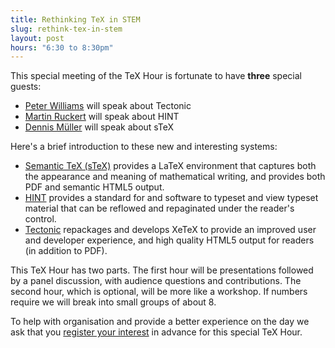 ```yaml
---
title: Rethinking TeX in STEM
slug: rethink-tex-in-stem
layout: post
hours: "6:30 to 8:30pm"
---
```




This special meeting of the TeX Hour is fortunate to have **three**
special guests:

- [Peter Williams](https://newton.cx/~peter/) will speak about
Tectonic
- [Martin Ruckert](https.//www.cs.hm.edu/~ruckert) will speak about
HINT
- [Dennis Müller](https://kwarc.info/people/dmueller/) will speak about sTeX

Here's a brief introduction to these new and interesting systems:

- [Semantic TeX (sTeX)](https://kwarc.info/systems/sTeX/) provides a
LaTeX environment that captures both the appearance and meaning of
mathematical writing, and provides both PDF and semantic HTML5 output.
- [HINT](https://hint.userweb.mwn.de/) provides a standard for and software to typeset and view
typeset material that can be reflowed and repaginated under the
reader's control.
- [Tectonic](https://tectonic-typesetting.github.io/) repackages and
develops XeTeX to provide an improved user and developer experience,
and high quality HTML5 output for readers (in addition to PDF).

This TeX Hour has two parts. The first hour will be presentations
followed by a panel discussion, with audience questions and
contributions. The second hour, which is optional, will be more like a
workshop. If numbers require we will break into small groups of about
8.

To help with organisation and provide a better experience on the day
we ask that you [register your
interest](https://forms.gle/j5opJ7bjkjDJFYJ98) in advance for this
special TeX Hour.
